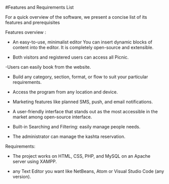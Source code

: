 #Features and Requirements List


For a quick overview of the software, we present a concise list of its features and prerequisites

 Features overview :
 
- An easy-to-use, minimalist editor You can insert dynamic blocks of content into the editor. It is completely open-source and extensible.

- Both visitors and registered users can access all Picnic.

-Users can easily book from the website.

- Build any category, section, format, or flow to suit your particular requirements.

- Access the program from any location and device. 

- Marketing features like planned SMS, push, and email notifications.

- A user-friendly interface that stands out as the most accessible in the market among open-source interface.

- Built-in Searching and Filtering: easily manage people needs.

- The administrator can manage the kashta reservation.


Requirements:

- The project works on HTML, CSS, PHP, and MySQL on an Apache server using XAMPP.

- any Text Editor you want like NetBeans, Atom or Visual Studio Code (any version).

